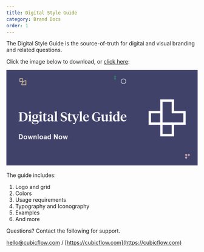 ```yaml
---
title: Digital Style Guide
category: Brand Docs
order: 1
---
```


The Digital Style Guide is the source-of-truth for digital and visual branding and related questions.

Click the image below to download, or [click here](/assets/digital-style-guide.pdf):

[![](/images/digital-style-guide-cover.svg)](/assets/digital-style-guide.pdf)

The guide includes:

1. Logo and grid
2. Colors
3. Usage requirements
4. Typography and Iconography
5. Examples
6. And more

Questions? Contact the following for support.

[hello@cubicflow.com](mailto:hello@cubicflow.com)  /  [https://cubicflow.com](https://cubicflow.com)
